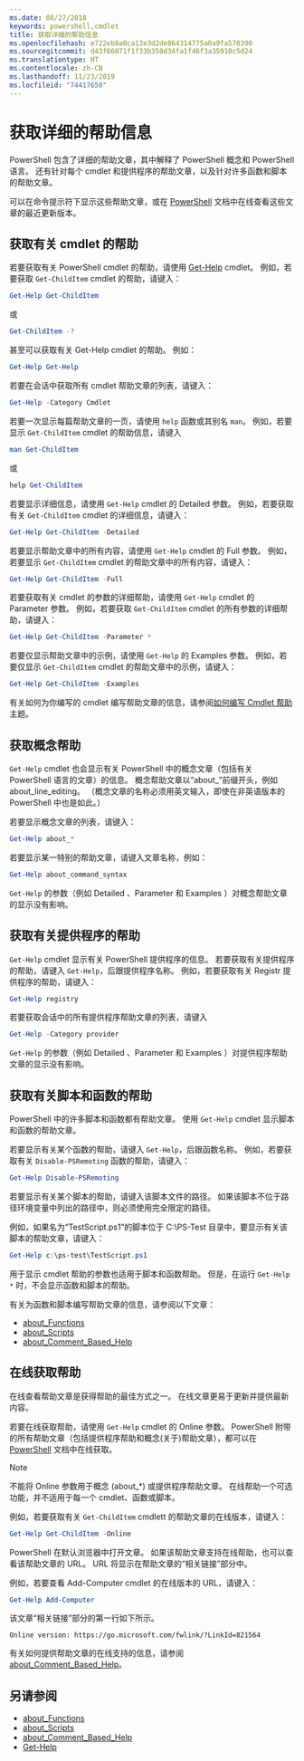 ```yaml
---
ms.date: 08/27/2018
keywords: powershell,cmdlet
title: 获取详细的帮助信息
ms.openlocfilehash: e722eb8a0ca13e3d2de864314775a0a9fa578390
ms.sourcegitcommit: d43f66071f1f33b350d34fa1f46f3a35910c5d24
ms.translationtype: HT
ms.contentlocale: zh-CN
ms.lasthandoff: 11/23/2019
ms.locfileid: "74417658"
---
```

# <a name="getting-detailed-help-information"></a>获取详细的帮助信息

PowerShell 包含了详细的帮助文章，其中解释了 PowerShell 概念和 PowerShell 语言。 还有针对每个 cmdlet 和提供程序的帮助文章，以及针对许多函数和脚本的帮助文章。

可以在命令提示符下显示这些帮助文章，或在 [PowerShell](/powershell/scripting/overview) 文档中在线查看这些文章的最近更新版本。

## <a name="getting-help-for-cmdlets"></a>获取有关 cmdlet 的帮助

若要获取有关 PowerShell cmdlet 的帮助，请使用 [Get-Help](/powershell/module/microsoft.powershell.core/Get-Help) cmdlet。 例如，若要获取 `Get-ChildItem` cmdlet 的帮助，请键入：

```powershell
Get-Help Get-ChildItem
```

或

```powershell
Get-ChildItem -?
```

甚至可以获取有关 Get-Help cmdlet 的帮助。 例如：

```powershell
Get-Help Get-Help
```

若要在会话中获取所有 cmdlet 帮助文章的列表，请键入：

```powershell
Get-Help -Category Cmdlet
```

若要一次显示每篇帮助文章的一页，请使用 `help` 函数或其别名 `man`。
例如，若要显示 `Get-ChildItem` cmdlet 的帮助信息，请键入

```powershell
man Get-ChildItem
```

或

```powershell
help Get-ChildItem
```

若要显示详细信息，请使用 `Get-Help` cmdlet 的 Detailed  参数。 例如，若要获取有关 `Get-ChildItem` cmdlet 的详细信息，请键入：

```powershell
Get-Help Get-ChildItem -Detailed
```

若要显示帮助文章中的所有内容，请使用 `Get-Help` cmdlet 的 Full  参数。 例如，若要显示 `Get-ChildItem` cmdlet 的帮助文章中的所有内容，请键入：

```powershell
Get-Help Get-ChildItem -Full
```

若要获取有关 cmdlet 的参数的详细帮助，请使用 `Get-Help` cmdlet 的 Parameter  参数。 例如，若要获取 `Get-ChildItem` cmdlet 的所有参数的详细帮助，请键入：

```powershell
Get-Help Get-ChildItem -Parameter *
```

若要仅显示帮助文章中的示例，请使用 `Get-Help` 的 Examples  参数。
例如，若要仅显示 `Get-ChildItem` cmdlet 的帮助文章中的示例，请键入：

```powershell
Get-Help Get-ChildItem -Examples
```

有关如何为你编写的 cmdlet 编写帮助文章的信息，请参阅[如何编写 Cmdlet 帮助](/powershell/scripting/developer/help/writing-help-for-windows-powershell-cmdlets)主题。

## <a name="getting-conceptual-help"></a>获取概念帮助

`Get-Help` cmdlet 也会显示有关 PowerShell 中的概念文章（包括有关 PowerShell 语言的文章）的信息。 概念帮助文章以“about_”前缀开头，例如 about_line_editing。 （概念文章的名称必须用英文输入，即使在非英语版本的 PowerShell 中也是如此。）

若要显示概念文章的列表，请键入：

```powershell
Get-Help about_*
```

若要显示某一特别的帮助文章，请键入文章名称，例如：

```powershell
Get-Help about_command_syntax
```

`Get-Help` 的参数（例如 Detailed  、Parameter  和 Examples  ）对概念帮助文章的显示没有影响。

## <a name="getting-help-about-providers"></a>获取有关提供程序的帮助

`Get-Help` cmdlet 显示有关 PowerShell 提供程序的信息。 若要获取有关提供程序的帮助，请键入 `Get-Help`，后跟提供程序名称。 例如，若要获取有关 Registr 提供程序的帮助，请键入：

```powershell
Get-Help registry
```

若要获取会话中的所有提供程序帮助文章的列表，请键入

```powershell
Get-Help -Category provider
```

`Get-Help` 的参数（例如 Detailed  、Parameter  和 Examples  ）对提供程序帮助文章的显示没有影响。

## <a name="getting-help-about-scripts-and-functions"></a>获取有关脚本和函数的帮助

PowerShell 中的许多脚本和函数都有帮助文章。 使用 `Get-Help` cmdlet 显示脚本和函数的帮助文章。

若要显示有关某个函数的帮助，请键入 `Get-Help`，后跟函数名称。 例如，若要获取有关 `Disable-PSRemoting` 函数的帮助，请键入：

```powershell
Get-Help Disable-PSRemoting
```

若要显示有关某个脚本的帮助，请键入该脚本文件的路径。 如果该脚本不位于路径环境变量中列出的路径中，则必须使用完全限定的路径。

例如，如果名为“TestScript.ps1”的脚本位于 C:\\PS-Test 目录中，要显示有关该脚本的帮助文章，请键入：

```powershell
Get-Help c:\ps-test\TestScript.ps1
```

用于显示 cmdlet 帮助的参数也适用于脚本和函数帮助。 但是，在运行 `Get-Help *` 时，不会显示函数和脚本的帮助。

有关为函数和脚本编写帮助文章的信息，请参阅以下文章：

- [about_Functions](/powershell/module/microsoft.powershell.core/about/about_functions)
- [about_Scripts](/powershell/module/microsoft.powershell.core/about/about_scripts)
- [about_Comment_Based_Help](/powershell/module/microsoft.powershell.core/about/about_comment_based_help)

## <a name="getting-help-online"></a>在线获取帮助

在线查看帮助文章是获得帮助的最佳方式之一。 在线文章更易于更新并提供最新内容。

若要在线获取帮助，请使用 `Get-Help` cmdlet 的 Online  参数。 PowerShell 附带的所有帮助文章（包括提供程序帮助和概念(关于)帮助文章），都可以在 [PowerShell](/powershell/scripting/powershell-scripting) 文档中在线获取。

> [!NOTE]
> 不能将 Online  参数用于概念 (about_\*) 或提供程序帮助文章。
> 在线帮助一个可选功能，并不适用于每一个 cmdlet、函数或脚本。

例如，若要获取有关 `Get-ChildItem` cmdlett 的帮助文章的在线版本，请键入：

```powershell
Get-Help Get-ChildItem -Online
```

PowerShell 在默认浏览器中打开文章。 如果该帮助文章支持在线帮助，也可以查看该帮助文章的 URL。 URL 将显示在帮助文章的“相关链接”部分中。

例如，若要查看 Add-Computer cmdlet 的在线版本的 URL，请键入：

```powershell
Get-Help Add-Computer
```

该文章“相关链接”部分的第一行如下所示。

```Output
Online version: https://go.microsoft.com/fwlink/?LinkId=821564
```

有关如何提供帮助文章的在线支持的信息，请参阅 [about_Comment_Based_Help](/powershell/module/microsoft.powershell.core/about/about_comment_based_help)。

## <a name="see-also"></a>另请参阅

- [about_Functions](/powershell/module/microsoft.powershell.core/about/about_functions)
- [about_Scripts](/powershell/module/microsoft.powershell.core/about/about_scripts)
- [about_Comment_Based_Help](/powershell/module/microsoft.powershell.core/about/about_comment_based_help)
- [Get-Help](/powershell/module/microsoft.powershell.core/get-help)
